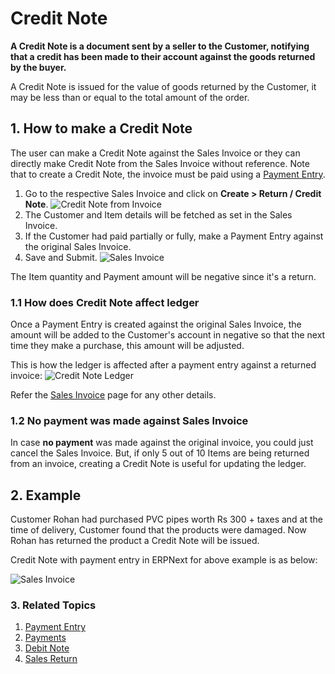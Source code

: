 <!-- add-breadcrumbs -->
# Credit Note

**A Credit Note is a document sent by a seller to the Customer, notifying that a credit has been made to their account against the goods returned by the buyer.**

A Credit Note is issued for the value of goods returned by the Customer, it may be less than or equal to the total amount of the order. 

## 1. How to make a Credit Note

The user can make a Credit Note against the Sales Invoice or they can directly make Credit Note from the Sales Invoice without reference. Note that to create a Credit Note, the invoice must be paid using a [Payment Entry](/docs/user/manual/en/accounts/payment-entry).

1. Go to the respective Sales Invoice and click on **Create > Return / Credit Note**.
    ![Credit Note from Invoice](/docs/assets/img/accounts/credit-note-from-invoice.png)
1. The Customer and Item details will be fetched as set in the Sales Invoice.
1. If the Customer had paid partially or fully, make a Payment Entry against the original Sales Invoice.
1. Save and Submit.
    <img class="screenshot" alt="Sales Invoice" src="{{docs_base_url}}/assets/img/accounts/credit-note.png">

The Item quantity and Payment amount will be negative since it's a return.

### 1.1 How does Credit Note affect ledger
Once a Payment Entry is created against the original Sales Invoice, the amount will be added to the Customer's account in negative so that the next time they make a purchase, this amount will be adjusted. 

This is how the ledger is affected after a payment entry against a returned invoice:
![Credit Note Ledger](/docs/assets/img/accounts/credit-note-ledger.png)

Refer the [Sales Invoice](/docs/user/manual/en/accounts/sales-invoice) page for any other details.

### 1.2 No payment was made against Sales Invoice
In case **no payment** was made against the original invoice, you could just cancel the Sales Invoice. But, if only 5 out of 10 Items are being returned from an invoice, creating a Credit Note is useful for updating the ledger.

## 2. Example

Customer Rohan had purchased PVC pipes worth Rs 300 + taxes and at the time of delivery, Customer found that the products were damaged. Now Rohan has returned the product a Credit Note will be issued.

Credit Note with payment entry in ERPNext for above example is as below:

<img class="screenshot" alt="Sales Invoice" src="{{docs_base_url}}/assets/img/accounts/credit_note_example1.gif">

### 3. Related Topics
1. [Payment Entry](/docs/user/manual/en/accounts/payment-entry)
1. [Payments](/docs/user/manual/en/accounts/payments)
1. [Debit Note](/docs/user/manual/en/accounts/debit-note)
1. [Sales Return](/docs/user/manual/en/stock/sales-return)